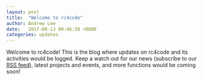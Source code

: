 ```yaml
---
layout: post
title:  "Welcome to rc4code"
author: Andrew Lee
date:   2017-08-13 00:46:50 +0800
categories: updates
---
```

Welcome to rc4code! This is the blog where updates on rc4code and its activities would be logged. Keep a watch out for our news (subscribe to our [RSS feed][rss-feed-link]), latest projects and events, and more functions would be coming soon!

[rss-feed-link]: /feed.xml
